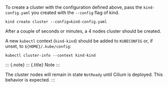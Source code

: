 To create a cluster with the configuration defined above, pass the
`kind-config.yaml` you created with the `--config` flag of kind.

``` {.shell-session}
kind create cluster --config=kind-config.yaml
```

After a couple of seconds or minutes, a 4 nodes cluster should be
created.

A new `kubectl` context (`kind-kind`) should be added to `KUBECONFIG`
or, if unset, to `${HOME}/.kube/config`:

``` {.shell-session}
kubectl cluster-info --context kind-kind
```

::: {.note}
::: {.title}
Note
:::

The cluster nodes will remain in state `NotReady` until Cilium is
deployed. This behavior is expected.
:::
